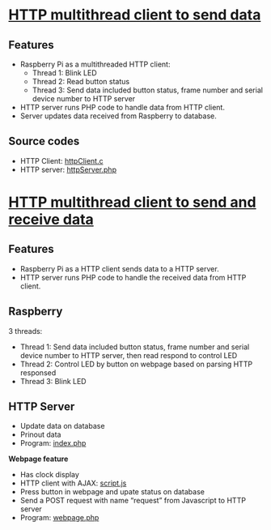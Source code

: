 # [HTTP multithread client to send data](HTTP%multithread%client%20to%20send%20data)

## Features

* Raspberry Pi as a multithreaded HTTP client:
    * Thread 1: Blink LED
    * Thread 2: Read button status
    * Thread 3: Send data included button status, frame number and serial device number to HTTP server
* HTTP server runs PHP code to handle data from HTTP client.
* Server updates data received from Raspberry to database.

## Source codes

* HTTP Client: [httpClient.c]()
* HTTP server: [httpServer.php]()

# [HTTP multithread client to send and receive data](HTTP%20multithread%20client%20to%20send%20and%20receive%20data)

## Features

* Raspberry Pi as a HTTP client sends data to a HTTP server.
* HTTP server runs PHP code to handle the received data from HTTP client.

## Raspberry

3 threads:
* Thread 1: Send data included button status, frame number and serial device number to HTTP server, then read respond to control LED
* Thread 2: Control LED by button on webpage based on parsing HTTP responsed
* Thread 3: Blink LED

## HTTP Server

* Update data on database
* Prinout data
* Program: [index.php](HTTP%20example%20project/index.php)

**Webpage feature**

* Has clock display
* HTTP client with AJAX: [script.js](HTTP%20example%20project/script.js)
* Press button in webpage and upate status on database
* Send a POST request with name “request” from Javascript to HTTP server
* Program: [webpage.php](HTTP%20example%20project/webpage.php)
